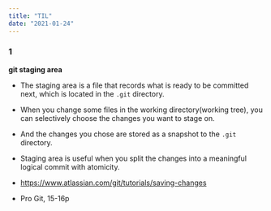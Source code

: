 ```yaml
---
title: "TIL"
date: "2021-01-24"
---
```


### 1
**git staging area**
- The staging area is a file that records what is ready to be committed next, which is located in the `.git` directory. 
- When you change some files in the working directory(working tree), you can selectively choose the changes you want to stage on. 
- And the changes you chose are stored as a snapshot to the `.git` directory. 
- Staging area is useful when you split the changes into a meaningful logical commit with atomicity.

- <https://www.atlassian.com/git/tutorials/saving-changes>
- Pro Git, 15-16p
